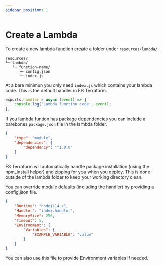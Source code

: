 ```yaml
---
sidebar_position: 1
---
```


# Create a Lambda

To create a new lambda function create a folder under `resources/lambda/`.

```
resources/
└─ lambda/
   └─ function-name/
      ├─ config.json
      └─ index.js
```

At a bare minimun you only need `index.js` which contains your lambda code. This is the default handler in FS Terraform.

```js
exports.handler = async (event) => {
	console.log('Lambda function code', event);
};
```

If you lambda funtion has package dependencies you can include a barebones `package.json` file in the lambda folder.

```json
{
	"type": "module",
	"dependencies": {
		"dependency": "^1.0.0"
	}
}
```

FS Terraform will automatically handle package installation (using the npm_install helper) and zipping for you when you deploy. This is done outside of the lambda folder to keep your working directory clean.  

You can override module defaults (including the handler) by providing a config.json file.

```json
{
	"Runtime": "nodejs14.x",
	"Handler": "index.handler",
	"MemorySize": 256,
	"Timeout": 5,
	"Environment": {
		"Variables": {
			"EXAMPLE_VARIABLE": "value"
		}
	}
}
```

You can also use this file to provide Environment variables if needed.